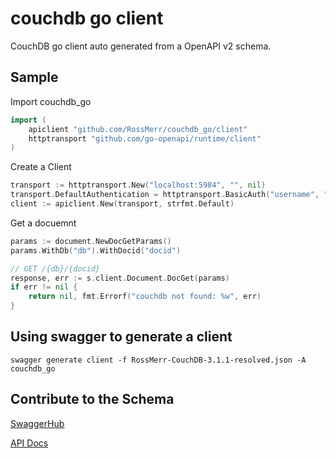 # couchdb go client

CouchDB go client auto generated from a OpenAPI v2 schema.

## Sample

Import couchdb_go

``` go
import (
    apiclient "github.com/RossMerr/couchdb_go/client"
    httptransport "github.com/go-openapi/runtime/client"
)
```

Create a Client

``` go
transport := httptransport.New("localhost:5984", "", nil)
transport.DefaultAuthentication = httptransport.BasicAuth("username", "password")
client := apiclient.New(transport, strfmt.Default)
```    

Get a docuemnt

``` go
params := document.NewDocGetParams()
params.WithDb("db").WithDocid("docid")

// GET /{db}/{docid}
response, err := s.client.Document.DocGet(params)
if err != nil {
    return nil, fmt.Errorf("couchdb not found: %w", err)
}
```


## Using swagger to generate a client

`swagger generate client -f RossMerr-CouchDB-3.1.1-resolved.json -A couchdb_go`


## Contribute to the Schema

[SwaggerHub](https://app.swaggerhub.com/apis/RossMerr/CouchDB/3.1.1)

[API Docs](https://app.swaggerhub.com/apis-docs/RossMerr/CouchDB/3.1.1)